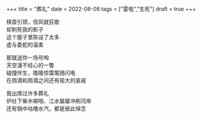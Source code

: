 +++
title = "葬礼"
date = 2022-08-08
tags = ["雷电","生死"]
draft = true
+++

棋盘引颈，信风就狂歌<br>
却刺死我的影子<br>
这个屋子里陈设了太多<br>
虚与委蛇的温柔<br>

那就送你一场号啕<br>
天空漫不经心的一瞥<br>
碰撞伴生，隆隆惊雷尾随闪电<br>
在雨滴和雨滴之间还有偌大的哀戚<br>

我出席过许多葬礼<br>
炉灶下柴木噼啪、江水屡屡冲刷河岸<br>
还有锅中咕噜水汽，都是彼此悼念<br>